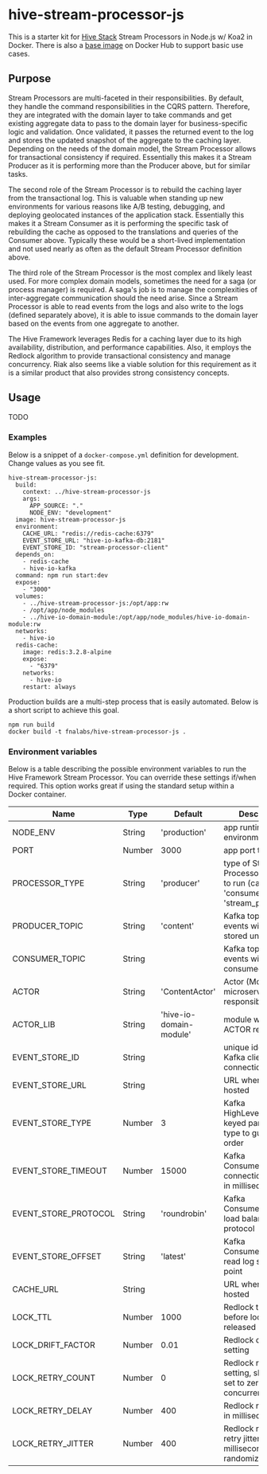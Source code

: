 # hive-stream-processor-js
This is a starter kit for [Hive Stack](https://gist.github.com/aeilers/30aa0047187e5a5d573a478abc581903) Stream Processors in Node.js w/ Koa2 in Docker. There is also a [base image](https://hub.docker.com/r/fnalabs/hive-stream-processor-js/) on Docker Hub to support basic use cases.

## Purpose
Stream Processors are multi-faceted in their responsibilities. By default, they handle the command responsibilities in the CQRS pattern. Therefore, they are integrated with the domain layer to take commands and get existing aggregate data to pass to the domain layer for business-specific logic and validation. Once validated, it passes the returned event to the log and stores the updated snapshot of the aggregate to the caching layer. Depending on the needs of the domain model, the Stream Processor allows for transactional consistency if required. Essentially this makes it a Stream Producer as it is performing more than the Producer above, but for similar tasks.

The second role of the Stream Processor is to rebuild the caching layer from the transactional log. This is valuable when standing up new environments for various reasons like A/B testing, debugging, and deploying geolocated instances of the application stack. Essentially this makes it a Stream Consumer as it is performing the specific task of rebuilding the cache as opposed to the translations and queries of the Consumer above. Typically these would be a short-lived implementation and not used nearly as often as the default Stream Processor definition above.

The third role of the Stream Processor is the most complex and likely least used. For more complex domain models, sometimes the need for a saga (or process manager) is required. A saga's job is to manage the complexities of inter-aggregate communication should the need arise. Since a Stream Processor is able to read events from the logs and also write to the logs (defined separately above), it is able to issue commands to the domain layer based on the events from one aggregate to another.

The Hive Framework leverages Redis for a caching layer due to its high availability, distribution, and performance capabilities. Also, it employs the Redlock algorithm to provide transactional consistency and manage concurrency. Riak also seems like a viable solution for this requirement as it is a similar product that also provides strong consistency concepts.

## Usage
TODO

### Examples
Below is a snippet of a `docker-compose.yml` definition for development. Change values as you see fit.
```
hive-stream-processor-js:
  build:
    context: ../hive-stream-processor-js
    args:
      APP_SOURCE: "."
      NODE_ENV: "development"
  image: hive-stream-processor-js
  environment:
    CACHE_URL: "redis://redis-cache:6379"
    EVENT_STORE_URL: "hive-io-kafka-db:2181"
    EVENT_STORE_ID: "stream-processor-client"
  depends_on:
    - redis-cache
    - hive-io-kafka
  command: npm run start:dev
  expose:
    - "3000"
  volumes:
    - ../hive-stream-processor-js:/opt/app:rw
    - /opt/app/node_modules
    - ../hive-io-domain-module:/opt/app/node_modules/hive-io-domain-module:rw
  networks:
    - hive-io
  redis-cache:
    image: redis:3.2.8-alpine
    expose:
      - "6379"
    networks:
      - hive-io
    restart: always
```

Production builds are a multi-step process that is easily automated. Below is a short script to achieve this goal.
```
npm run build
docker build -t fnalabs/hive-stream-processor-js .
```

### Environment variables
Below is a table describing the possible environment variables to run the Hive Framework Stream Processor. You can override these settings if/when required. This option works great if using the standard setup within a Docker container.

Name                  | Type    | Default                     | Description
--------------------- | ------- | ------------------------ | -------------------------------------------------------
NODE_ENV              | String  | 'production'             | app runtime environment
PORT                  | Number  | 3000                     | app port to listen on
PROCESSOR_TYPE        | String  | 'producer'               | type of Stream Processor you wish to run (can also be 'consumer' or 'stream_processor')
PRODUCER_TOPIC        | String  | 'content'                | Kafka topic the events will be stored under
CONSUMER_TOPIC        | String  |                          | Kafka topic the events will be consumed from
ACTOR                 | String  | 'ContentActor'           | Actor (Model) the microservice is responsible for
ACTOR_LIB             | String  | 'hive-io-domain-module'  | module where the ACTOR resides
EVENT_STORE_ID        | String  |                          | unique identifier for Kafka client connection
EVENT_STORE_URL       | String  |                          | URL where Kafka is hosted
EVENT_STORE_TYPE      | Number  | 3                        | Kafka HighLevelProducer keyed partitioner type to guarantee order
EVENT_STORE_TIMEOUT   | Number  | 15000                    | Kafka ConsumerGroup connection timeout in milliseconds
EVENT_STORE_PROTOCOL  | String  | 'roundrobin'             | Kafka ConsumerGroup load balancing protocol
EVENT_STORE_OFFSET    | String  | 'latest'                 | Kafka ConsumerGroup read log starting point
CACHE_URL             | String  |                          | URL where Redis is hosted
LOCK_TTL              | Number  | 1000                     | Redlock time to live before lock is released
LOCK_DRIFT_FACTOR     | Number  | 0.01                     | Redlock drift factor setting
LOCK_RETRY_COUNT      | Number  | 0                        | Redlock retry count setting, should be set to zero for concurrency
LOCK_RETRY_DELAY      | Number  | 400                      | Redlock retry delay in milliseconds
LOCK_RETRY_JITTER     | Number  | 400                      | Redlock random retry jitter in milliseconds to randomize retries
